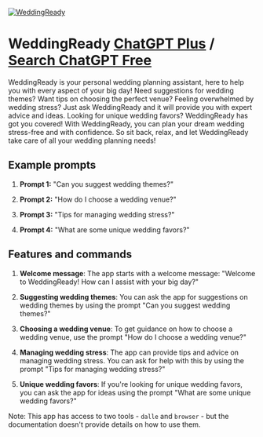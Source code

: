 
[![WeddingReady](https://files.oaiusercontent.com/file-IlalDVNkKbzOmZxrOURV8AmA?se=2123-10-18T02%3A01%3A59Z&sp=r&sv=2021-08-06&sr=b&rscc=max-age%3D31536000%2C%20immutable&rscd=attachment%3B%20filename%3D05d66b7d-15e9-401f-bc64-0bbaa826ce34.png&sig=/lPkni1/p4EosZ%2BwfPCldec0%2B5S1bJ98j8LFm4cmgzE%3D)](https://chat.openai.com/g/g-UJICGyYdU-weddingready)

# WeddingReady [ChatGPT Plus](https://chat.openai.com/g/g-UJICGyYdU-weddingready) / [Search ChatGPT Free](https://gptcall.net/index.html#/?search=WeddingReady)

WeddingReady is your personal wedding planning assistant, here to help you with every aspect of your big day! Need suggestions for wedding themes? Want tips on choosing the perfect venue? Feeling overwhelmed by wedding stress? Just ask WeddingReady and it will provide you with expert advice and ideas. Looking for unique wedding favors? WeddingReady has got you covered! With WeddingReady, you can plan your dream wedding stress-free and with confidence. So sit back, relax, and let WeddingReady take care of all your wedding planning needs!

## Example prompts

1. **Prompt 1:** "Can you suggest wedding themes?"

2. **Prompt 2:** "How do I choose a wedding venue?"

3. **Prompt 3:** "Tips for managing wedding stress?"

4. **Prompt 4:** "What are some unique wedding favors?"

## Features and commands

1. **Welcome message**: The app starts with a welcome message: "Welcome to WeddingReady! How can I assist with your big day?"

2. **Suggesting wedding themes**: You can ask the app for suggestions on wedding themes by using the prompt "Can you suggest wedding themes?"

3. **Choosing a wedding venue**: To get guidance on how to choose a wedding venue, use the prompt "How do I choose a wedding venue?"

4. **Managing wedding stress**: The app can provide tips and advice on managing wedding stress. You can ask for help with this by using the prompt "Tips for managing wedding stress?"

5. **Unique wedding favors**: If you're looking for unique wedding favors, you can ask the app for ideas using the prompt "What are some unique wedding favors?"

Note: This app has access to two tools - `dalle` and `browser` - but the documentation doesn't provide details on how to use them.


